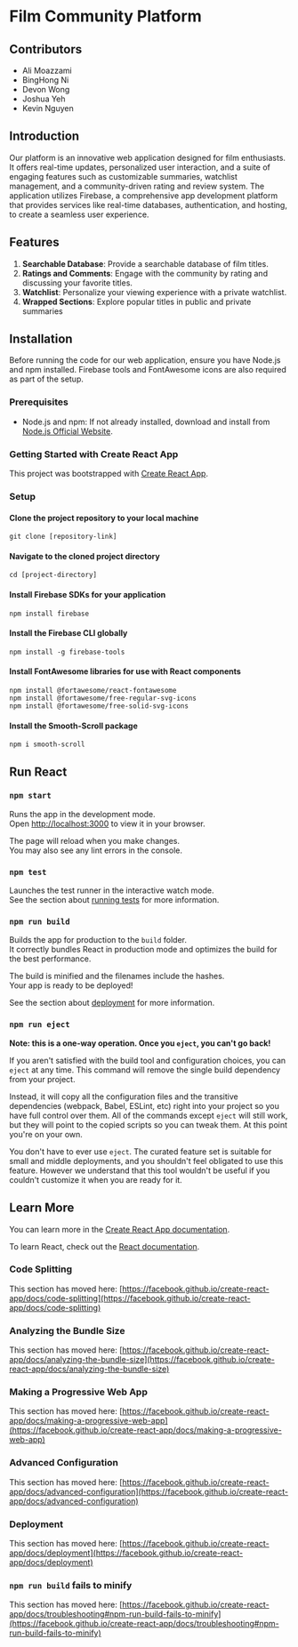 # Film Community Platform 

## Contributors
- Ali Moazzami
- BingHong Ni
- Devon Wong
- Joshua Yeh
- Kevin Nguyen

## Introduction
Our platform is an innovative web application designed for film enthusiasts. It offers real-time updates, personalized user interaction, and a suite of engaging features such as customizable summaries, watchlist management, and a community-driven rating and review system. The application utilizes Firebase, a comprehensive app development platform that provides services like real-time databases, authentication, and hosting, to create a seamless user experience.

## Features
1. **Searchable Database**: Provide a searchable database of film titles.
2. **Ratings and Comments**: Engage with the community by rating and discussing your favorite titles.
3. **Watchlist**: Personalize your viewing experience with a private watchlist.
4. **Wrapped Sections**: Explore popular titles in public and private summaries

## Installation
Before running the code for our web application, ensure you have Node.js and npm installed. Firebase tools and FontAwesome icons are also required as part of the setup.

### Prerequisites
- Node.js and npm: If not already installed, download and install from [Node.js Official Website](https://nodejs.org/).
  
### Getting Started with Create React App
This project was bootstrapped with [Create React App](https://github.com/facebook/create-react-app).

### Setup

#### Clone the project repository to your local machine
``` git clone [repository-link] ```

#### Navigate to the cloned project directory
``` cd [project-directory] ```

#### Install Firebase SDKs for your application
``` npm install firebase ```

#### Install the Firebase CLI globally
``` npm install -g firebase-tools ```

#### Install FontAwesome libraries for use with React components
```
npm install @fortawesome/react-fontawesome
npm install @fortawesome/free-regular-svg-icons
npm install @fortawesome/free-solid-svg-icons
```

#### Install the Smooth-Scroll package
``` npm i smooth-scroll ```

## Run React

### `npm start`

Runs the app in the development mode.\
Open [http://localhost:3000](http://localhost:3000) to view it in your browser.

The page will reload when you make changes.\
You may also see any lint errors in the console.

### `npm test`

Launches the test runner in the interactive watch mode.\
See the section about [running tests](https://facebook.github.io/create-react-app/docs/running-tests) for more information.

### `npm run build`

Builds the app for production to the `build` folder.\
It correctly bundles React in production mode and optimizes the build for the best performance.

The build is minified and the filenames include the hashes.\
Your app is ready to be deployed!

See the section about [deployment](https://facebook.github.io/create-react-app/docs/deployment) for more information.

### `npm run eject`

**Note: this is a one-way operation. Once you `eject`, you can't go back!**

If you aren't satisfied with the build tool and configuration choices, you can `eject` at any time. This command will remove the single build dependency from your project.

Instead, it will copy all the configuration files and the transitive dependencies (webpack, Babel, ESLint, etc) right into your project so you have full control over them. All of the commands except `eject` will still work, but they will point to the copied scripts so you can tweak them. At this point you're on your own.

You don't have to ever use `eject`. The curated feature set is suitable for small and middle deployments, and you shouldn't feel obligated to use this feature. However we understand that this tool wouldn't be useful if you couldn't customize it when you are ready for it.

## Learn More

You can learn more in the [Create React App documentation](https://facebook.github.io/create-react-app/docs/getting-started).

To learn React, check out the [React documentation](https://reactjs.org/).

### Code Splitting

This section has moved here: [https://facebook.github.io/create-react-app/docs/code-splitting](https://facebook.github.io/create-react-app/docs/code-splitting)

### Analyzing the Bundle Size

This section has moved here: [https://facebook.github.io/create-react-app/docs/analyzing-the-bundle-size](https://facebook.github.io/create-react-app/docs/analyzing-the-bundle-size)

### Making a Progressive Web App

This section has moved here: [https://facebook.github.io/create-react-app/docs/making-a-progressive-web-app](https://facebook.github.io/create-react-app/docs/making-a-progressive-web-app)

### Advanced Configuration

This section has moved here: [https://facebook.github.io/create-react-app/docs/advanced-configuration](https://facebook.github.io/create-react-app/docs/advanced-configuration)

### Deployment

This section has moved here: [https://facebook.github.io/create-react-app/docs/deployment](https://facebook.github.io/create-react-app/docs/deployment)

### `npm run build` fails to minify

This section has moved here: [https://facebook.github.io/create-react-app/docs/troubleshooting#npm-run-build-fails-to-minify](https://facebook.github.io/create-react-app/docs/troubleshooting#npm-run-build-fails-to-minify)
